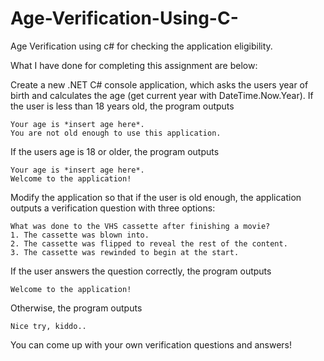 # Age-Verification-Using-C-
Age Verification using c# for checking the application eligibility.

What I have done for completing this assignment are below:

Create a new .NET C# console application, which asks the users year of birth and calculates the age (get current year with DateTime.Now.Year). If the user is less than 18 years old, the program outputs

    Your age is *insert age here*.
    You are not old enough to use this application.

If the users age is 18 or older, the program outputs

    Your age is *insert age here*.
    Welcome to the application!



Modify the application so that if the user is old enough, the application outputs a verification question with three options:

    What was done to the VHS cassette after finishing a movie?
    1. The cassette was blown into.
    2. The cassette was flipped to reveal the rest of the content.
    3. The cassette was rewinded to begin at the start.

If the user answers the question correctly, the program outputs

    Welcome to the application!

Otherwise, the program outputs

	Nice try, kiddo..

You can come up with your own verification questions and answers!
